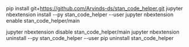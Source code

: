 pip install git+https://github.com/Arvinds-ds/stan_code_helper.git
jupyter nbextension install --py stan_code_helper --user
jupyter nbextension enable stan_code_helper/main

jupyter nbextension disable stan_code_helper/main
jupyter nbextension uninstall --py stan_code_helper --user
pip uninstall stan_code_helper
